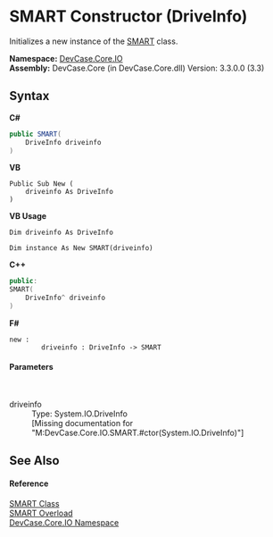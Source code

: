 # SMART Constructor (DriveInfo)
 

Initializes a new instance of the <a href="T_DevCase_Core_IO_SMART">SMART</a> class.

**Namespace:**&nbsp;<a href="N_DevCase_Core_IO">DevCase.Core.IO</a><br />**Assembly:**&nbsp;DevCase.Core (in DevCase.Core.dll) Version: 3.3.0.0 (3.3)

## Syntax

**C#**<br />
``` C#
public SMART(
	DriveInfo driveinfo
)
```

**VB**<br />
``` VB
Public Sub New ( 
	driveinfo As DriveInfo
)
```

**VB Usage**<br />
``` VB Usage
Dim driveinfo As DriveInfo

Dim instance As New SMART(driveinfo)
```

**C++**<br />
``` C++
public:
SMART(
	DriveInfo^ driveinfo
)
```

**F#**<br />
``` F#
new : 
        driveinfo : DriveInfo -> SMART
```


#### Parameters
&nbsp;<dl><dt>driveinfo</dt><dd>Type: System.IO.DriveInfo<br />\[Missing <param name="driveinfo"/> documentation for "M:DevCase.Core.IO.SMART.#ctor(System.IO.DriveInfo)"\]</dd></dl>

## See Also


#### Reference
<a href="T_DevCase_Core_IO_SMART">SMART Class</a><br /><a href="Overload_DevCase_Core_IO_SMART__ctor">SMART Overload</a><br /><a href="N_DevCase_Core_IO">DevCase.Core.IO Namespace</a><br />
